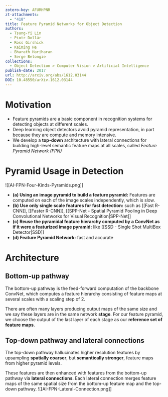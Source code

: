 ```yaml
---
zotero-key: AFURHPNR
zt-attachments:
  - "418"
title: Feature Pyramid Networks for Object Detection
authors:
  - Tsung-Yi Lin
  - Piotr Dollár
  - Ross Girshick
  - Kaiming He
  - Bharath Hariharan
  - Serge Belongie
collections:
  - Object Detection > Computer Vision > Artificial Intelligence
publish-date: 2017
url: http://arxiv.org/abs/1612.03144
DOI: 10.48550/arXiv.1612.03144
---
```

# Motivation
- Feature pyramids are a basic component in recognition systems for detecting objects at different scales.
- Deep learning object detectors avoid pyramid representation, in part because they are compute and memory intensive.
- We develop a **top-down** architecture with lateral connections for building high-level semantic feature maps at all scales, called *Feature Pyramid Network (FPN)*

# Pyramid Usage in Detection
![[AI-FPN-Four-Kinds-Pyramids.png]]
- **(a) Using an image pyramid to build a feature pyramid:** Features are computed on each of the image scales independently, which is slow.
- **(b) Use only single scale features for fast detection:** such as [[Fast R-CNN]], [[Faster R-CNN]], [[SPP-Net - Spatial Pyramid Pooling in Deep Convolutional Networks for Visual Recognition|SPP-Net]]
- **(c) Reuse the pyramidal feature hierarchy computed by a ConvNet as if it were a featurized image pyramid:** like [[SSD - Single Shot MultiBox Detector|SSD]]
- **(d) Feature Pyramid Network:** fast and accurate
# Architecture
## Bottom-up pathway
The bottom-up pathway is the feed-forward computation of the backbone ConvNet, which computes a feature hierarchy consisting of feature maps at several scales with a scaling step of $2$. 

There are often many layers producing output maps of the same size and we say these layers are in the same network **stage**. For our feature pyramid, we choose the output of the last layer of each stage as our **reference set of feature maps**.

## Top-down pathway and lateral connections
The top-down pathway hallucinates higher resolution features by upsampling **spatially coarser**, but **semantically stronger**, feature maps from higher pyramid levels.

These features are then enhanced with features from the bottom-up pathway via **lateral connections**. Each lateral connection merges feature maps of the same spatial size from the bottom-up feature map and the top-down pathway.
![[AI-FPN-Lateral-Connection.png]]
